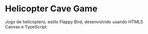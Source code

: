# Helicopter Cave Game

Jogo de helicóptero, estilo Flappy Bird, desenvolvido usando HTML5 Canvas e TypeScript.
